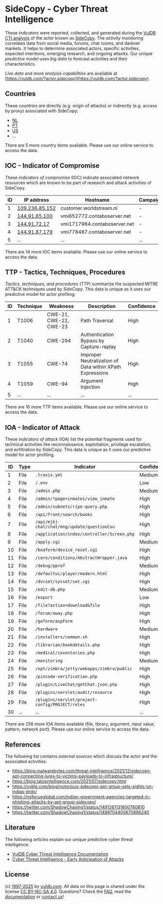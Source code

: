 # SideCopy - Cyber Threat Intelligence

These _indicators_ were reported, collected, and generated during the [VulDB CTI analysis](https://vuldb.com/?kb.cti) of the actor known as [SideCopy](https://vuldb.com/?actor.sidecopy). The _activity monitoring_ correlates data from social media, forums, chat rooms, and darknet markets. It helps to determine associated actors, specific activities, expected intentions, emerging research, and ongoing attacks. Our unique _predictive model_ uses _big data_ to forecast activities and their characteristics.

_Live data_ and more _analysis capabilities_ are available at [https://vuldb.com/?actor.sidecopy](https://vuldb.com/?actor.sidecopy)

## Countries

These _countries_ are directly (e.g. origin of attacks) or indirectly (e.g. access by proxy) associated with SideCopy:

* [NL](https://vuldb.com/?country.nl)
* [PT](https://vuldb.com/?country.pt)
* [US](https://vuldb.com/?country.us)
* ...

There are 5 more country items available. Please use our online service to access the data.

## IOC - Indicator of Compromise

These _indicators of compromise_ (IOC) indicate associated network resources which are known to be part of research and attack activities of SideCopy.

ID | IP address | Hostname | Campaign | Confidence
-- | ---------- | -------- | -------- | ----------
1 | [109.236.85.152](https://vuldb.com/?ip.109.236.85.152) | customer.worldstream.nl | - | High
2 | [144.91.65.100](https://vuldb.com/?ip.144.91.65.100) | vmi652772.contaboserver.net | - | High
3 | [144.91.72.17](https://vuldb.com/?ip.144.91.72.17) | vmi1717964.contaboserver.net | - | High
4 | [144.91.87.179](https://vuldb.com/?ip.144.91.87.179) | vmi778487.contaboserver.net | - | High
5 | ... | ... | ... | ...

There are 14 more IOC items available. Please use our online service to access the data.

## TTP - Tactics, Techniques, Procedures

_Tactics, techniques, and procedures_ (TTP) summarize the suspected MITRE ATT&CK techniques used by _SideCopy_. This data is unique as it uses our predictive model for actor profiling.

ID | Technique | Weakness | Description | Confidence
-- | --------- | -------- | ----------- | ----------
1 | T1006 | CWE-21, CWE-22, CWE-23 | Path Traversal | High
2 | T1040 | CWE-294 | Authentication Bypass by Capture-replay | High
3 | T1055 | CWE-74 | Improper Neutralization of Data within XPath Expressions | High
4 | T1059 | CWE-94 | Argument Injection | High
5 | ... | ... | ... | ...

There are 16 more TTP items available. Please use our online service to access the data.

## IOA - Indicator of Attack

These _indicators of attack_ (IOA) list the potential fragments used for technical activities like reconnaissance, exploitation, privilege escalation, and exfiltration by SideCopy. This data is unique as it uses our predictive model for actor profiling.

ID | Type | Indicator | Confidence
-- | ---- | --------- | ----------
1 | File | `.travis.yml` | Medium
2 | File | `/.env` | Low
3 | File | `/admin.php` | Medium
4 | File | `/admin/?page=inmates/view_inmate` | High
5 | File | `/admin/subnets/ripe-query.php` | High
6 | File | `/api/front/search/books` | High
7 | File | `/api/mjkj-chat/chat/mng/update/questionCou` | High
8 | File | `/application/index/controller/Screen.php` | High
9 | File | `/apply.cgi` | Medium
10 | File | `/boaform/device_reset.cgi` | High
11 | File | `/core/conditions/AbstractWrapper.java` | High
12 | File | `/debug/pprof` | Medium
13 | File | `/defaultui/player/modern.html` | High
14 | File | `/dvcset/sysset/set.cgi` | High
15 | File | `/edit-db.php` | Medium
16 | File | `/export` | Low
17 | File | `/file?action=download&file` | High
18 | File | `/forum/away.php` | High
19 | File | `/goform/aspForm` | High
20 | File | `/hardware` | Medium
21 | File | `/installers/common.sh` | High
22 | File | `/librarian/bookdetails.php` | High
23 | File | `/medical/inventories.php` | High
24 | File | `/monitoring` | Medium
25 | File | `/opt/zimbra/jetty/webapps/zimbra/public` | High
26 | File | `/pincode-verification.php` | High
27 | File | `/plugin/LiveChat/getChat.json.php` | High
28 | File | `/plugins/servlet/audit/resource` | High
29 | File | `/plugins/servlet/project-config/PROJECT/roles` | High
30 | ... | ... | ...

There are 258 more IOA items available (file, library, argument, input value, pattern, network port). Please use our online service to access the data.

## References

The following list contains _external sources_ which discuss the actor and the associated activities:

* https://blog.malwarebytes.com/threat-intelligence/2021/12/sidecopy-apt-connecting-lures-to-victims-payloads-to-infrastructure/
* https://blog.talosintelligence.com/2021/07/sidecopy.html
* https://cyble.com/blog/notorious-sidecopy-apt-group-sets-sights-on-indias-drdo/
* https://nsfocusglobal.com/indian-government-agencies-targeted-in-phishing-attacks-by-apt-group-sidecopy/
* https://twitter.com/ShadowChasing1/status/1491261131800780810
* https://twitter.com/ShadowChasing1/status/1499704400670986240

## Literature

The following _articles_ explain our unique predictive cyber threat intelligence:

* [VulDB Cyber Threat Intelligence Documentation](https://vuldb.com/?kb.cti)
* [Cyber Threat Intelligence - Early Anticipation of Attacks](https://www.scip.ch/en/?labs.20201022)

## License

(c) [1997-2025](https://vuldb.com/?kb.changelog) by [vuldb.com](https://vuldb.com/?kb.about). All data on this page is shared under the license [CC BY-NC-SA 4.0](https://creativecommons.org/licenses/by-nc-sa/4.0/). Questions? Check the [FAQ](https://vuldb.com/?kb.faq), read the [documentation](https://vuldb.com/?kb) or [contact us](https://vuldb.com/?contact)!
